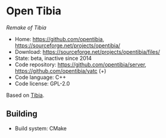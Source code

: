 # Open Tibia

_Remake of Tibia_

- Home: https://github.com/opentibia, https://sourceforge.net/projects/opentibia/
- Download: https://sourceforge.net/projects/opentibia/files/
- State: beta, inactive since 2014
- Code repository: https://github.com/opentibia/server, https://github.com/opentibia/yatc (+)
- Code language: C++
- Code license: GPL-2.0

Based on [Tibia](http://tibia.wikia.com/wiki/CipSoft_GmbH).

## Building

- Build system: CMake